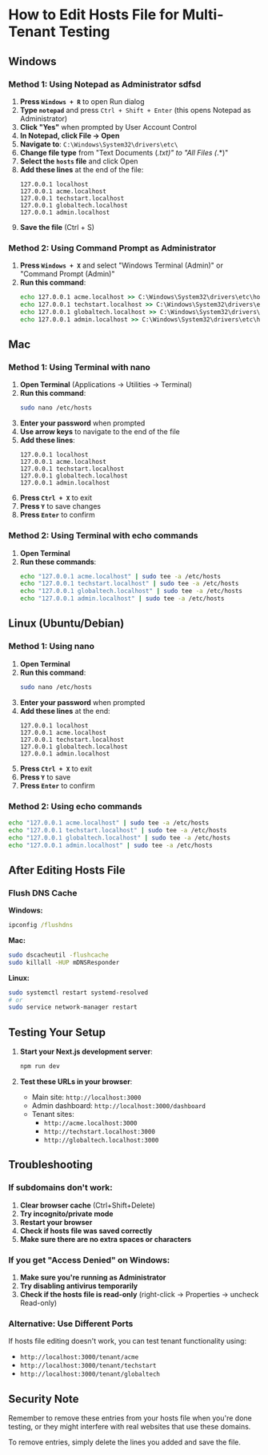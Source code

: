 # How to Edit Hosts File for Multi-Tenant Testing

## Windows

### Method 1: Using Notepad as Administrator sdfsd
1. **Press `Windows + R`** to open Run dialog
2. **Type `notepad`** and press `Ctrl + Shift + Enter` (this opens Notepad as Administrator)
3. **Click "Yes"** when prompted by User Account Control
4. **In Notepad, click File → Open**
5. **Navigate to**: `C:\Windows\System32\drivers\etc\`
6. **Change file type** from "Text Documents (*.txt)" to "All Files (*.*)"
7. **Select the `hosts` file** and click Open
8. **Add these lines** at the end of the file:
   ```
   127.0.0.1 localhost
   127.0.0.1 acme.localhost
   127.0.0.1 techstart.localhost
   127.0.0.1 globaltech.localhost
   127.0.0.1 admin.localhost
   ```
9. **Save the file** (Ctrl + S)

### Method 2: Using Command Prompt as Administrator
1. **Press `Windows + X`** and select "Windows Terminal (Admin)" or "Command Prompt (Admin)"
2. **Run this command**:
   ```cmd
   echo 127.0.0.1 acme.localhost >> C:\Windows\System32\drivers\etc\hosts
   echo 127.0.0.1 techstart.localhost >> C:\Windows\System32\drivers\etc\hosts
   echo 127.0.0.1 globaltech.localhost >> C:\Windows\System32\drivers\etc\hosts
   echo 127.0.0.1 admin.localhost >> C:\Windows\System32\drivers\etc\hosts
   ```

## Mac

### Method 1: Using Terminal with nano
1. **Open Terminal** (Applications → Utilities → Terminal)
2. **Run this command**:
   ```bash
   sudo nano /etc/hosts
   ```
3. **Enter your password** when prompted
4. **Use arrow keys** to navigate to the end of the file
5. **Add these lines**:
   ```
   127.0.0.1 localhost
   127.0.0.1 acme.localhost
   127.0.0.1 techstart.localhost
   127.0.0.1 globaltech.localhost
   127.0.0.1 admin.localhost
   ```
6. **Press `Ctrl + X`** to exit
7. **Press `Y`** to save changes
8. **Press `Enter`** to confirm

### Method 2: Using Terminal with echo commands
1. **Open Terminal**
2. **Run these commands**:
   ```bash
   echo "127.0.0.1 acme.localhost" | sudo tee -a /etc/hosts
   echo "127.0.0.1 techstart.localhost" | sudo tee -a /etc/hosts
   echo "127.0.0.1 globaltech.localhost" | sudo tee -a /etc/hosts
   echo "127.0.0.1 admin.localhost" | sudo tee -a /etc/hosts
   ```

## Linux (Ubuntu/Debian)

### Method 1: Using nano
1. **Open Terminal**
2. **Run this command**:
   ```bash
   sudo nano /etc/hosts
   ```
3. **Enter your password** when prompted
4. **Add these lines** at the end:
   ```
   127.0.0.1 localhost
   127.0.0.1 acme.localhost
   127.0.0.1 techstart.localhost
   127.0.0.1 globaltech.localhost
   127.0.0.1 admin.localhost
   ```
5. **Press `Ctrl + X`** to exit
6. **Press `Y`** to save
7. **Press `Enter`** to confirm

### Method 2: Using echo commands
```bash
echo "127.0.0.1 acme.localhost" | sudo tee -a /etc/hosts
echo "127.0.0.1 techstart.localhost" | sudo tee -a /etc/hosts
echo "127.0.0.1 globaltech.localhost" | sudo tee -a /etc/hosts
echo "127.0.0.1 admin.localhost" | sudo tee -a /etc/hosts
```

## After Editing Hosts File

### Flush DNS Cache

**Windows:**
```cmd
ipconfig /flushdns
```

**Mac:**
```bash
sudo dscacheutil -flushcache
sudo killall -HUP mDNSResponder
```

**Linux:**
```bash
sudo systemctl restart systemd-resolved
# or
sudo service network-manager restart
```

## Testing Your Setup

1. **Start your Next.js development server**:
   ```bash
   npm run dev
   ```

2. **Test these URLs in your browser**:
   - Main site: `http://localhost:3000`
   - Admin dashboard: `http://localhost:3000/dashboard`
   - Tenant sites:
     - `http://acme.localhost:3000`
     - `http://techstart.localhost:3000`
     - `http://globaltech.localhost:3000`

## Troubleshooting

### If subdomains don't work:
1. **Clear browser cache** (Ctrl+Shift+Delete)
2. **Try incognito/private mode**
3. **Restart your browser**
4. **Check if hosts file was saved correctly**
5. **Make sure there are no extra spaces or characters**

### If you get "Access Denied" on Windows:
1. **Make sure you're running as Administrator**
2. **Try disabling antivirus temporarily**
3. **Check if the hosts file is read-only** (right-click → Properties → uncheck Read-only)

### Alternative: Use Different Ports
If hosts file editing doesn't work, you can test tenant functionality using:
- `http://localhost:3000/tenant/acme`
- `http://localhost:3000/tenant/techstart`
- `http://localhost:3000/tenant/globaltech`

## Security Note

Remember to remove these entries from your hosts file when you're done testing, or they might interfere with real websites that use these domains.

To remove entries, simply delete the lines you added and save the file.